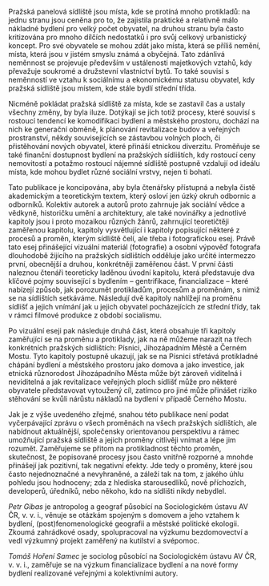 Pražská panelová sídliště jsou místa, kde se protíná mnoho protikladů: na jednu stranu jsou ceněna pro to, že zajistila praktické a relativně málo nákladné bydlení pro velký počet obyvatel, na druhou stranu byla často kritizována pro mnoho dílčích nedostatků i pro svůj celkový urbanistický koncept. Pro své obyvatele se mohou zdát jako místa, která se příliš nemění, místa, která jsou v jistém smyslu známá a obyčejná. Tato zdánlivá neměnnost se projevuje především v ustálenosti majetkových vztahů, kdy převažuje soukromé a družstevní vlastnictví bytů. To také souvisí s neměnností ve vztahu k sociálnímu a ekonomickému statusu obyvatel, kdy pražská sídliště jsou místem, kde stále bydlí střední třída.

Nicméně pokládat pražská sídliště za místa, kde se zastavil čas a ustaly všechny změny, by byla iluze. Dotýkají se jich totiž procesy, které souvisí s rostoucí tendencí ke komodifikaci bydlení a městského prostoru, dochází na nich ke generační obměně, k plánování revitalizace budov a veřejných prostranství, někdy souvisejících se zástavbou volných ploch, či přistěhování nových obyvatel, které přináší etnickou diverzitu. Proměňuje se také finanční dostupnost bydlení na pražských sídlištích, kdy rostoucí ceny nemovitostí a potažmo rostoucí nájemné sídliště postupně vzdalují od ideálu místa, kde mohou bydlet různé sociální vrstvy, nejen ti bohatí.

Tato publikace je koncipována, aby byla čtenářsky přístupná a nebyla čistě akademickým a teoretickým textem, který osloví jen úzký okruh odbornic a odborníků. Kolektiv autorek a autorů proto zahrnuje jak sociální vědce a vědkyně, historičku umění a architektury, ale také novinářky a jednotlivé kapitoly jsou i proto mozaikou různých žánrů, zahrnující teoretičtěji zaměřenou kapitolu, kapitoly vysvětlující i kapitoly popisující některé z procesů a proměn, kterým sídliště čelí, ale třeba i fotografickou esej. Právě tato esej přinášející vizuální materiál (fotografie) a osobní výpověď fotografa dlouhodobě žijícího na pražských sídlištích odděluje jako určité intermezzo první, obecnější a druhou, konkrétněji zaměřenou část. V první části naleznou čtenáři teoreticky laděnou úvodní kapitolu, která představuje dva klíčové pojmy související s bydlením – gentrifikace, financializace – které nabízejí způsob, jak porozumět protikladům, procesům a proměnám, s nimiž se na sídlištích setkáváme. Následují dvě kapitoly nahlížejí na proměnu sídlišť a jejich vnímání jak u jejich obyvatel pocházejících ze střední třídy, tak v rámci filmové produkce z období socialismu.

Po vizuální eseji pak následuje druhá část, která obsahuje tři kapitoly zaměřující se na proměnu a protiklady, jak na ně můžeme narazit na třech konkrétních pražských sídlištích: Písnici, Jihozápadním Městě a Černém Mostu. Tyto kapitoly postupně ukazují, jak se na Písnici střetává protikladné chápání bydlení a městského prostoru jako domova a jako investice, jak etnická různorodost Jihozápadního Města může být zároveň viditelná i neviditelná a jak revitalizace veřejných ploch sídlišť může pro některé obyvatele představovat vytoužený cíl, zatímco pro jiné může přinášet riziko stěhování se kvůli nárůstu nákladů na bydlení v případě Černého Mostu.

Jak je z výše uvedeného zřejmé, snahou této publikace není podat vyčerpávající zprávu o všech proměnách na všech pražských sídlištích, ale nabídnout aktuálnější, společensky orientovanou perspektivu a rámec umožňující pražská sídliště a jejich proměny citlivěji vnímat a lépe jim rozumět. Zaměřujeme se přitom na protikladnost těchto proměn, skutečnost, že popisované procesy jsou často vnitřně rozporné a mnohde přinášejí jak pozitivní, tak negativní efekty. Jde tedy o proměny, které jsou často nejednoznačné a nevyhraněné, a záleží tak na tom, z jakého úhlu pohledu jsou hodnoceny; zda z hlediska starousedlíků, nově příchozích, developerů, úředníků, nebo někoho, kdo na sídlišti nikdy nebydlel.

<div class="divider"></div>

_Petr Gibas_ je antropolog a geograf působící na Sociologickém ústavu AV ČR, v. v. i., věnuje se otázkám spojeným s domovem a jeho vztahem k bydlení, (post)fenomenologické geografii a městské politické ekologii. Zkoumá zahrádkové osady, spolupracoval na výzkumu bezdomovectví a vedl výzkumný projekt zaměřený na kutilství a svépomoc.

_Tomáš Hoření Samec_ je sociolog působící na Sociologickém ústavu AV ČR, v. v. i., zaměřuje se na výzkum financializace bydlení a na nové formy bydlení realizované veřejnými a kolektivními autory.
